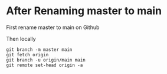 # After Renaming master to main

First rename master to main on Github

Then locally
```
git branch -m master main
git fetch origin
git branch -u origin/main main
git remote set-head origin -a
```
